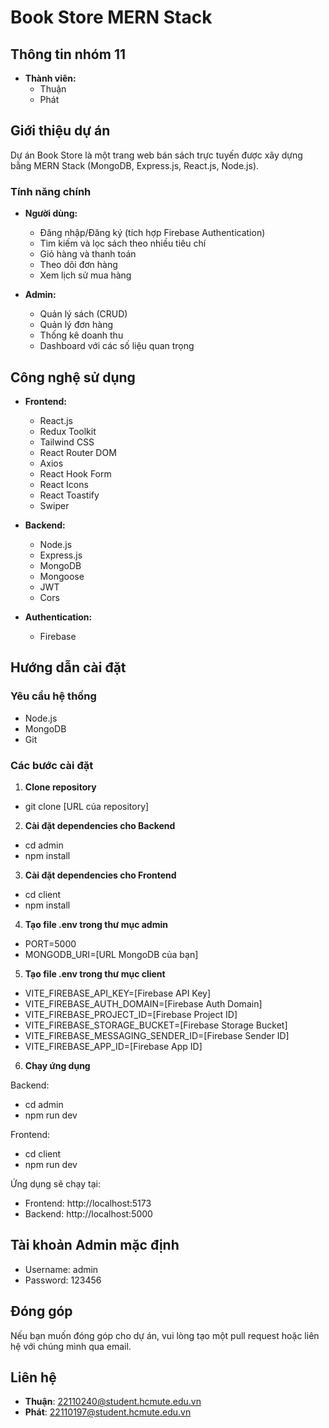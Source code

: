 # Book Store MERN Stack

## Thông tin nhóm 11
- **Thành viên:**
  - Thuận
  - Phát

## Giới thiệu dự án
Dự án Book Store là một trang web bán sách trực tuyến được xây dựng bằng MERN Stack (MongoDB, Express.js, React.js, Node.js). 

### Tính năng chính
- **Người dùng:**
  - Đăng nhập/Đăng ký (tích hợp Firebase Authentication)
  - Tìm kiếm và lọc sách theo nhiều tiêu chí
  - Giỏ hàng và thanh toán
  - Theo dõi đơn hàng
  - Xem lịch sử mua hàng

- **Admin:**
  - Quản lý sách (CRUD)
  - Quản lý đơn hàng
  - Thống kê doanh thu
  - Dashboard với các số liệu quan trọng

## Công nghệ sử dụng
- **Frontend:**
  - React.js
  - Redux Toolkit
  - Tailwind CSS
  - React Router DOM
  - Axios
  - React Hook Form
  - React Icons
  - React Toastify
  - Swiper

- **Backend:**
  - Node.js
  - Express.js
  - MongoDB
  - Mongoose
  - JWT
  - Cors

- **Authentication:**
  - Firebase

## Hướng dẫn cài đặt

### Yêu cầu hệ thống
- Node.js
- MongoDB
- Git

### Các bước cài đặt

1. **Clone repository**

- git clone [URL của repository]


2. **Cài đặt dependencies cho Backend**

- cd admin
- npm install


3. **Cài đặt dependencies cho Frontend**

- cd client
- npm install


4. **Tạo file .env trong thư mục admin**

- PORT=5000
- MONGODB_URI=[URL MongoDB của bạn]


5. **Tạo file .env trong thư mục client**

- VITE_FIREBASE_API_KEY=[Firebase API Key]
- VITE_FIREBASE_AUTH_DOMAIN=[Firebase Auth Domain]
- VITE_FIREBASE_PROJECT_ID=[Firebase Project ID]
- VITE_FIREBASE_STORAGE_BUCKET=[Firebase Storage Bucket]
- VITE_FIREBASE_MESSAGING_SENDER_ID=[Firebase Sender ID]
- VITE_FIREBASE_APP_ID=[Firebase App ID]



6. **Chạy ứng dụng**

Backend: 
- cd admin
- npm run dev



Frontend: 
- cd client
- npm run dev


Ứng dụng sẽ chạy tại:
- Frontend: http://localhost:5173
- Backend: http://localhost:5000

## Tài khoản Admin mặc định
- Username: admin
- Password: 123456

## Đóng góp

Nếu bạn muốn đóng góp cho dự án, vui lòng tạo một pull request hoặc liên hệ với chúng mình qua email.

## Liên hệ

- **Thuận**: 22110240@student.hcmute.edu.vn
- **Phát**: 22110197@student.hcmute.edu.vn







